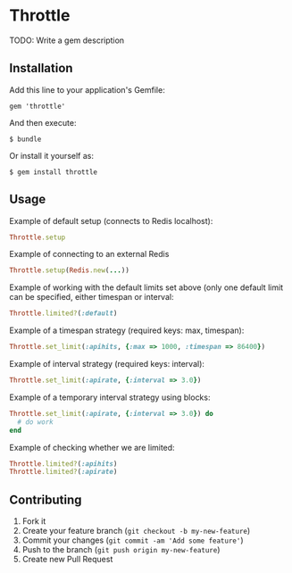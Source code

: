 # Throttle

TODO: Write a gem description

## Installation

Add this line to your application's Gemfile:

    gem 'throttle'

And then execute:

    $ bundle

Or install it yourself as:

    $ gem install throttle

## Usage

Example of default setup (connects to Redis localhost):

```ruby
Throttle.setup
```

Example of connecting to an external Redis

```ruby
Throttle.setup(Redis.new(...))
```

Example of working with the default limits set above (only one default
limit can be specified, either timespan or interval:

```ruby
Throttle.limited?(:default)
```

Example of a timespan strategy (required keys: max, timespan):

```ruby
Throttle.set_limit(:apihits, {:max => 1000, :timespan => 86400})
```

Example of interval strategy (required keys: interval):

```ruby
Throttle.set_limit(:apirate, {:interval => 3.0})
```

Example of a temporary interval strategy using blocks:

```ruby
Throttle.set_limit(:apirate, {:interval => 3.0}) do
  # do work
end
```

Example of checking whether we are limited:

```ruby
Throttle.limited?(:apihits)
Throttle.limited?(:apirate)
```

## Contributing

1. Fork it
2. Create your feature branch (`git checkout -b my-new-feature`)
3. Commit your changes (`git commit -am 'Add some feature'`)
4. Push to the branch (`git push origin my-new-feature`)
5. Create new Pull Request
